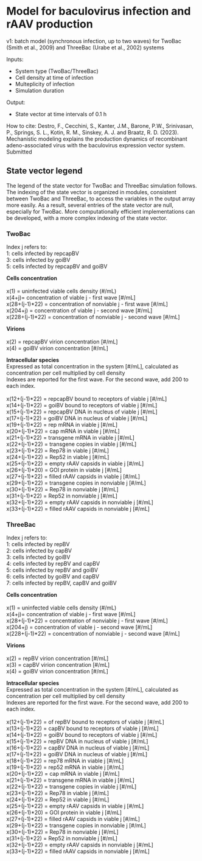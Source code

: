 # Model for baculovirus infection and rAAV production 

v1: batch model (synchronous infection, up to two waves) for TwoBac (Smith et al., 2009) and ThreeBac (Urabe et al., 2002) systems

Inputs: 
- System type (TwoBac/ThreeBac)
- Cell density at time of infection
- Multeplicity of infection
- Simulation duration

Output: 
- State vector at time intervals of 0.1 h

How to cite: Destro, F., Cecchini, S., Kanter, J.M., Barone, P.W., Srinivasan, P., Springs, S. L., Kotin, R. M., Sinskey, A. J. and Braatz, R. D. (2023).   Mechanistic modeling explains the production dynamics of recombinant adeno-associated virus with the baculovirus expression vector system. Submitted

## State vector legend
The legend of the state vector for TwoBac and ThreeBac simulation follows. The indexing of the state vector is organized in modules, consistent between TwoBac and ThreeBac, to access the variables in the output array more easily. As a result, several entries of the state vector are null, especially for TwoBac. More computationally efficient implementations can be developed, with a more complex indexing of the state vector.

### TwoBac
Index j refers to: <br>
1: cells infected by repcapBV <br>
3: cells infected by goiBV <br>
5: cells infected by repcapBV and goiBV <br>

<strong> Cells concentration </strong>  <br>
<br>
x(1) = uninfected viable cells density (#/mL) <br>
x(4+j)= concentration of viable j - first wave [#/mL]  <br>
x(28+(j-1)*22) = concentration of nonviable j - first wave [#/mL]  
x(204+j) = concentration of viable j - second wave [#/mL]  <br>
x(228+(j-1)*22) = concentration of nonviable j - second wave [#/mL]  

<strong> Virions </strong>  <br>
<br>
x(2) = repcapBV virion concentration [#/mL]  <br>
x(4) = goiBV virion concentration [#/mL] 

<strong>  Intracellular species </strong>  <br>
Expressed as total concentration in the system [#/mL], calculated as concentration per cell multiplied by cell density <br>
Indexes are reported for the first wave. For the second wave, add 200 to each index. <br>
<br>
x(12+(j-1)*22) = repcapBV bound to receptors of viable j [#/mL]  <br>
x(14+(j-1)*22) = goiBV bound to receptors of viable j [#/mL]  <br>
x(15+(j-1)*22) = repcapBV DNA in nucleus of viable j [#/mL] <br>
x(17+(j-1)*22) = goiBV DNA in nucleus of viable j [#/mL] <br>
x(19+(j-1)*22) = rep mRNA in viable j [#/mL]  <br>
x(20+(j-1)*22) = cap mRNA in viable j [#/mL]  <br>
x(21+(j-1)*22) = transgene mRNA in viable j [#/mL]  <br>
x(22+(j-1)*22) = transgene copies in viable j [#/mL]  <br>
x(23+(j-1)*22) = Rep78 in viable j [#/mL]  <br>
x(24+(j-1)*22) = Rep52 in viable j [#/mL]  <br>
x(25+(j-1)*22) = empty rAAV capsids in viable j [#/mL]  <br>
x(26+(j-1)*20) = GOI protein in viable j [#/mL]  <br>
x(27+(j-1)*22) = filled rAAV capsids in viable j [#/mL]  <br>
x(29+(j-1)*22) = transgene copies in nonviable j [#/mL]  <br>
x(30+(j-1)*22) = Rep78 in nonviable j [#/mL]  <br>
x(31+(j-1)*22) = Rep52 in nonviable j [#/mL]  <br>
x(32+(j-1)*22) = empty rAAV capsids in nonviable j [#/mL]  <br>
x(33+(j-1)*22) = filled rAAV capsids in nonviable j [#/mL]  <br>

### ThreeBac
Index j refers to: <br>
1: cells infected by repBV <br>
2: cells infected by capBV <br>
3: cells infected by goiBV <br>
4: cells infected by repBV and capBV <br>
5: cells infected by repBV and goiBV <br>
6: cells infected by goiBV and capBV <br>
7: cells infected by repBV, capBV and goiBV  <br>

<strong> Cells concentration </strong>  <br>
<br>
x(1) = uninfected viable cells density (#/mL) <br>
x(4+j)= concentration of viable j - first wave [#/mL]  <br>
x(28+(j-1)*22) = concentration of nonviable j - first wave [#/mL]  
x(204+j) = concentration of viable j - second wave [#/mL]  <br>
x(228+(j-1)*22) = concentration of nonviable j - second wave [#/mL]  

<strong> Virions </strong>  <br>
<br>
x(2) = repBV virion concentration [#/mL]  <br>
x(3) = capBV virion concentration [#/mL]  <br>
x(4) = goiBV virion concentration [#/mL] 

<strong>  Intracellular species </strong>  <br>
Expressed as total concentration in the system [#/mL], calculated as concentration per cell multiplied by cell density <br>
Indexes are reported for the first wave. For the second wave, add 200 to each index. <br>
<br>
x(12+(j-1)*22) =  of repBV bound to receptors of viable j [#/mL]  <br>
x(13+(j-1)*22) = capBV bound to receptors of viable j [#/mL]  <br>
x(14+(j-1)*22) = goiBV bound to receptors of viable j [#/mL]  <br>
x(15+(j-1)*22) = repBV DNA in nucleus of viable j [#/mL] <br>
x(16+(j-1)*22) = capBV DNA in nucleus of viable j [#/mL] <br>
x(17+(j-1)*22) = goiBV DNA in nucleus of viable j [#/mL] <br>
x(18+(j-1)*22) = rep78 mRNA in viable j [#/mL]  <br>
x(19+(j-1)*22) = rep52 mRNA in viable j [#/mL]  <br>
x(20+(j-1)*22) = cap mRNA in viable j [#/mL]  <br>
x(21+(j-1)*22) = transgene mRNA in viable j [#/mL]  <br>
x(22+(j-1)*22) = transgene copies in viable j [#/mL]  <br>
x(23+(j-1)*22) = Rep78 in viable j [#/mL]  <br>
x(24+(j-1)*22) = Rep52 in viable j [#/mL]  <br>
x(25+(j-1)*22) = empty rAAV capsids in viable j [#/mL]  <br>
x(26+(j-1)*20) = GOI protein in viable j [#/mL]  <br>
x(27+(j-1)*22) = filled rAAV capsids in viable j [#/mL]  <br>
x(29+(j-1)*22) = transgene copies in nonviable j [#/mL]  <br>
x(30+(j-1)*22) = Rep78 in nonviable j [#/mL]  <br>
x(31+(j-1)*22) = Rep52 in nonviable j [#/mL]  <br>
x(32+(j-1)*22) = empty rAAV capsids in nonviable j [#/mL]  <br>
x(33+(j-1)*22) = filled rAAV capsids in nonviable j [#/mL]  <br>
